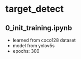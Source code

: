 # target_detect

## 0_init_training.ipynb
- learned from coco128 dataset
- model from yolov5s
- epochs: 300
